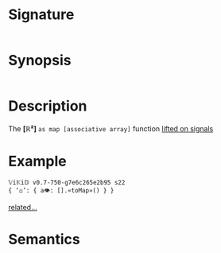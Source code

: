 # Signature
```vikid-signature
```

# Synopsis
```vikid-synopsis
```

# Description
The __[ℝ²]__ `as map [associative array]` function [lifted on signals](/refman/concepts/pure_functions)

# Example
```vikid-script
𝕍i𝕂i𝔻 v0.7-750-g7e6c265e2b95 s22
{ ‘⌂’: { a👁: [].«toMap»() } }
```


[related...](https://en.wikipedia.org/wiki/Associative_array)

# Semantics